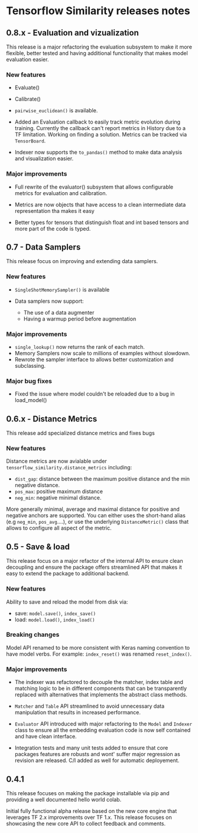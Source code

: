 # Tensorflow Similarity releases notes

## 0.8.x - Evaluation and vizualization

This release is a major refactoring the evaluation subsystem to make
it more flexible, better tested and having additional functionality that makes
model evaluation easier.

### New features

- Evaluate()
- Calibrate()

- `pairwise_euclidean()` is available.

- Added an Evaluation callback to easily track metric evolution during
training. Currently the callback can't report metrics in History
due to a TF limitation. Working on finding a solution. Metrics can be tracked
via `TensorBoard`.

- Indexer now supports the `to_pandas()` method to make data analysis
and visualization easier.

### Major improvements

- Full rewrite of the evaluator() subsystem that allows configurable metrics
for evaluation and calibration.

- Metrics are now objects that have access to a clean intermediate data
representation tha makes it easy

- Better types for tensors that distinguish float and int based tensors and
more part of the code is typed.


## 0.7 - Data Samplers

This release focus on improving and extending data samplers.

### New features

- `SingleShotMemorySampler()` is available

- Data samplers now support:
  - The use of a data augmenter
  - Having a warmup period before augmentation

### Major improvements

- `single_lookup()` now returns the rank of each match.
- Memory Samplers now scale to millions of examples without slowdown.
- Rewrote the sampler interface to allows better customization and subclassing.

### Major bug fixes

- Fixed the issue where model couldn't be reloaded due to a bug in load_model()

## 0.6.x - Distance Metrics

This release add specialized distance metrics and fixes bugs

### New features

Distance metrics are now avialable under `tensorflow_similarity.distance_metrics`
including:
- `dist_gap`: distance between the maximum positive distance and the min negative distance.
- `pos_max`: positive maximum distance
- `neg_min`: negative minimal distance.

More generally minimal, average and maximal distance for positive and negative anchors are supported.
You can either uses the short-hand alias (e.g `neg_min`, `pos_avg`....), or use
the underlying `DistanceMetric()` class that allows to configure all aspect of the metric.

## 0.5 - Save & load

This release focus on a major refactor of the internal API to ensure clean
decoupling and ensure the package offers streamlined API that
makes it easy to extend the package to additional backend.

### New features

Ability to save and reload the model from disk via:

- save: `model.save()`, `index_save()`
- load: `model.load()`, `index_load()`

### Breaking changes

Model API renamed to be more consistent with Keras naming convention to have model verbs. For example: `index_reset()` was renamed `reset_index()`.

### Major improvements

- The indexer was refactored to decouple the matcher, index table and matching logic to be in different components that can be transparently replaced with alternatives that implements the abstract class methods.

- `Matcher` and `Table` API streamlined to avoid unnecessary data manipulation that results in increased performance.

- `Evaluator` API introduced with major refactoring to the `Model` and `Indexer` class to ensure all the embedding evaluation code is now self contained and have clean interface.

- Integration tests and many unit tests added to ensure that core packages
features are robusts and wont' suffer major regression as revision are
released. C/I added as well for automatic deployement.

## 0.4.1

This release focuses on making the package installable via pip and providing a well documented hello world colab.

Initial fully functional alpha release based on the new core engine that
leverages TF 2.x improvements over TF 1.x. This release focuses on
showcasing the new core API to collect feedback and comments.
